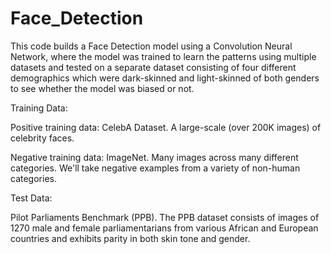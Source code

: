 # Face_Detection

This code builds a Face Detection model using a Convolution Neural Network, where the model was trained to learn the patterns using multiple datasets and tested on a separate dataset consisting of four different demographics which were dark-skinned and light-skinned of both genders to see whether the model was biased or not.

Training Data:

Positive training data: CelebA Dataset. A large-scale (over 200K images) of celebrity faces.

Negative training data: ImageNet. Many images across many different categories. We'll take negative examples from a variety of non-human categories.

Test Data: 

Pilot Parliaments Benchmark (PPB). The PPB dataset consists of images of 1270 male and female parliamentarians from various African and European countries and exhibits parity in both skin tone and gender.

